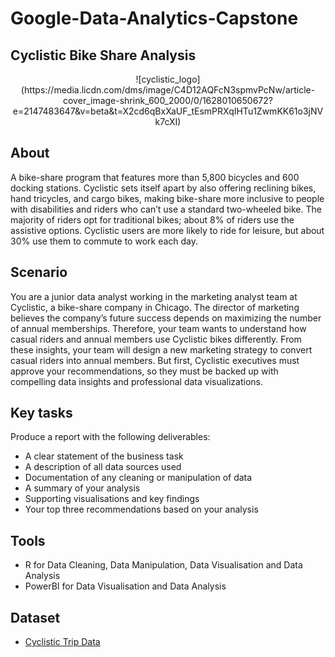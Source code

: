 # Google-Data-Analytics-Capstone

## Cyclistic Bike Share Analysis

<div align="center">
  ![cyclistic_logo](https://media.licdn.com/dms/image/C4D12AQFcN3spmvPcNw/article-cover_image-shrink_600_2000/0/1628010650672?e=2147483647&v=beta&t=X2cd6qBxXaUF_tEsmPRXqIHTu1ZwmKK61o3jNVk7cXI)
</div>


## About
  
A bike-share program that features more than 5,800 bicycles and 600 docking stations. Cyclistic sets itself apart by also offering reclining bikes, hand tricycles, and cargo bikes, making bike-share more inclusive to people with disabilities and riders who can’t use a standard two-wheeled bike. The majority of riders opt for traditional bikes; about 8% of riders use the assistive options. Cyclistic users are more likely to ride for leisure, but about 30% use them to commute to work each day.

## Scenario
  
You are a junior data analyst working in the marketing analyst team at Cyclistic, a bike-share company in Chicago. The director of marketing believes the company’s future success depends on maximizing the number of annual memberships. Therefore, your team wants to understand how casual riders and annual members use Cyclistic bikes differently. From these insights, your team will design a new marketing strategy to convert casual riders into annual members. But first, Cyclistic executives must approve your recommendations, so they must be backed up with compelling data insights and professional data visualizations.

## Key tasks
  
Produce a report with the following deliverables:
* A clear statement of the business task
* A description of all data sources used
* Documentation of any cleaning or manipulation of data
* A summary of your analysis
* Supporting visualisations and key findings
* Your top three recommendations based on your analysis
  
## Tools
  
* R for Data Cleaning, Data Manipulation, Data Visualisation and Data Analysis
* PowerBI for Data Visualisation and Data Analysis
  
## Dataset
  
* [Cyclistic Trip Data](https://divvy-tripdata.s3.amazonaws.com/index.html)

